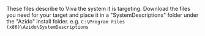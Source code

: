 These files describe to Viva the system it is targeting. 
Download the files you need for your target and place it in a "SystemDescriptions" folder under the "Azido" install folder. e.g. `C:\Program Files (x86)\Azido\SystemDescriptions`
